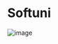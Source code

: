 # Softuni

![image](https://user-images.githubusercontent.com/106478447/186514141-36f01f2d-2542-4ed8-a288-f82c94da30ff.png)
